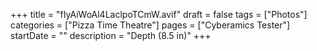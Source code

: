 +++
title = "fIyAiWoAl4LaclpoTCmW.avif"
draft = false
tags = ["Photos"]
categories = ["Pizza Time Theatre"]
pages = ["Cyberamics Tester"]
startDate = ""
description = "Depth (8.5 in)"
+++

